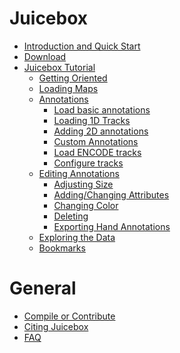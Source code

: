 # Juicebox
* [Introduction and Quick Start](Home)
* [Download](Download)
* [Juicebox Tutorial](Visualization)
  * [Getting Oriented](Visualization#getting-oriented)  
  * [Loading Maps](Loading-Maps-(the-File-menu))
  * [Annotations](Loading-Annotations-(Annotations-menu)) 
    * [Load basic annotations](Loading-Annotations-(Annotations-menu)#load-basic-annotations)  
    * [Loading 1D Tracks](Loading-Annotations-(Annotations-menu)#loading-1d-tracks)
    * [Adding 2D annotations](Loading-Annotations-(Annotations-menu)#adding-2d-annotations)
    * [Custom Annotations](Loading-Annotations-(Annotations-menu)#custom-annotations)
    * [Load ENCODE tracks](Loading-Annotations-(Annotations-menu)#load-encode-tracks)
    * [Configure tracks](Loading-Annotations-(Annotations-menu)#configure-tracks)
  * [Editing Annotations](Loading-Annotations-(Annotations-menu)#editing-annotations)
    * [Adjusting Size](Loading-Annotations-(Annotations-menu)#adjusting-size)
    * [Adding/Changing Attributes](Loading-Annotations-(Annotations-menu)#addingchanging-attributes)
    * [Changing Color](Loading-Annotations-(Annotations-menu)#changing-color)
    * [Deleting](Loading-Annotations-(Annotations-menu)#deleting)
    * [Exporting Hand Annotations](Loading-Annotations-(Annotations-menu)#exporting-hand-annotations)
  * [Exploring the Data](Exploring-the-Data)
  * [Bookmarks](Bookmarks)

# General
* [Compile or Contribute](Compile-or-Contribute)
* [Citing Juicebox](Citing-Juicebox)
* [FAQ](FAQ)
